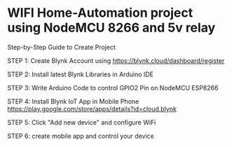 # WIFI Home-Automation project using NodeMCU 8266 and 5v relay

Step-by-Step Guide to Create Project

STEP 1: Create Blynk Account using https://blynk.cloud/dashboard/register

STEP 2: Install latest Blynk Libraries in Arduino IDE

STEP 3: Write Arduino Code to control GPIO2 Pin on NodeMCU ESP8266

STEP 4: Install Blynk IoT App in Mobile Phone https://play.google.com/store/apps/details?id=cloud.blynk

STEP 5: Click "Add new device" and configure WiFi

STEP 6: create mobile app and control your device
